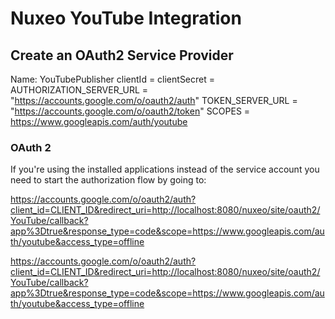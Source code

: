 # Nuxeo YouTube Integration

## Create an OAuth2 Service Provider
Name: YouTubePublisher
clientId = <your client id>
clientSecret = <your client secret>
AUTHORIZATION_SERVER_URL = "https://accounts.google.com/o/oauth2/auth"
TOKEN_SERVER_URL = "https://accounts.google.com/o/oauth2/token"
SCOPES = https://www.googleapis.com/auth/youtube


### OAuth 2

If you're using the installed applications instead of the service account you need to start the authorization flow by going to:

https://accounts.google.com/o/oauth2/auth?client_id=CLIENT_ID&redirect_uri=http://localhost:8080/nuxeo/site/oauth2/YouTube/callback?app%3Dtrue&response_type=code&scope=https://www.googleapis.com/auth/youtube&access_type=offline


https://accounts.google.com/o/oauth2/auth?client_id=CLIENT_ID&redirect_uri=http://localhost:8080/nuxeo/site/oauth2/YouTube/callback?app%3Dtrue&response_type=code&scope=https://www.googleapis.com/auth/youtube&access_type=offline